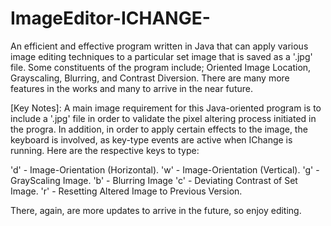 # ImageEditor-ICHANGE-
An efficient and effective program written in Java that can apply various image editing techniques to a particular set image that is saved as a '.jpg' file. Some constituents of the program include; Oriented Image Location, Grayscaling, Blurring, and Contrast Diversion. There are many more features in the works and many to arrive in the near future.

[Key Notes]: A main image requirement for this Java-oriented program is to include a '.jpg' file in order to validate the pixel altering process initiated in the progra. In addition, in order to apply certain effects to the image, the keyboard is involved, as key-type events are active when IChange is running. Here are the respective keys to type:

'd' - Image-Orientation (Horizontal).
'w' - Image-Orientation (Vertical).
'g' - GrayScaling Image.
'b' - Blurring Image
'c' - Deviating Contrast of Set Image.
'r' - Resetting Altered Image to Previous Version.

There, again, are more updates to arrive in the future, so enjoy editing.
